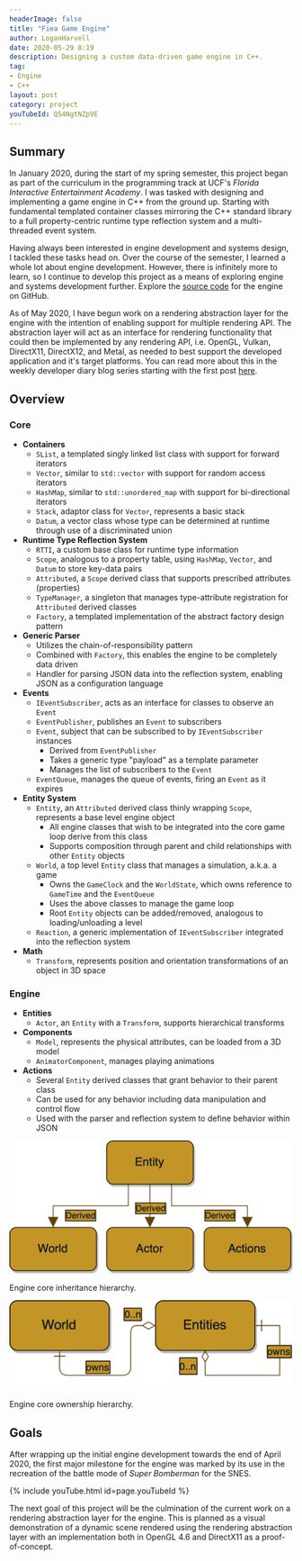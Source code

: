 ```yaml
---
headerImage: false
title: "Fiea Game Engine"
author: LoganHarvell
date: 2020-05-29 8:19
description: Designing a custom data-driven game engine in C++.
tag:
- Engine
- C++
layout: post
category: project
youTubeId: Q54NgtNZpVE
---
```


## Summary

In January 2020, during the start of my spring semester, this project began as part of the curriculum in the programming track at UCF's *Florida Interactive Entertainment Academy*. I was tasked with designing and implementing a game engine in C++ from the ground up. Starting with fundamental templated container classes mirroring the C++ standard library to a full property-centric runtime type reflection system and a multi-threaded event system.

Having always been interested in engine development and systems design, I tackled these tasks head on. Over the course of the semester, I learned a whole lot about engine development. However, there is infinitely more to learn, so I continue to develop this project as a means of exploring engine and systems development further. Explore the [source code](https://github.com/LoganTHarvell/FieaGameEngine) for the engine on GitHub.

As of May 2020, I have begun work on a rendering abstraction layer for the engine with the intention of enabling support for multiple rendering API. The abstraction layer will act as an interface for rendering functionality that could then be implemented by any rendering API, i.e. OpenGL, Vulkan, DirectX11, DirectX12, and Metal, as needed to best support the developed application and it's target platforms. You can read more about this in the weekly developer diary blog series starting with the first post [here](/rendering-abstraction-dev-diary-1).

## Overview

### Core

* **Containers**
  * `SList`, a templated singly linked list class with support for forward iterators
  * `Vector`, similar to `std::vector` with support for random access iterators
  * `HashMap`, similar to `std::unordered_map` with support for bi-directional iterators
  * `Stack`, adaptor class for `Vector`, represents a basic stack
  * `Datum`, a vector class whose type can be determined at runtime through use of a discriminated union
* **Runtime Type Reflection System**
  * `RTTI`, a custom base class for runtime type information
  * `Scope`, analogous to a property table, using `HashMap`, `Vector`, and `Datum` to store key-data pairs
  * `Attributed`, a `Scope` derived class that supports prescribed attributes (properties)
  * `TypeManager`, a singleton that manages type-attribute registration for `Attributed` derived classes
  * `Factory`, a templated implementation of the abstract factory design pattern
* **Generic Parser**
  * Utilizes the chain-of-responsibility pattern
  * Combined with `Factory`, this enables the engine to be completely data driven
  * Handler for parsing JSON data into the reflection system, enabling JSON as a configuration language
* **Events**
  * `IEventSubscriber`, acts as an interface for classes to observe an `Event`
  * `EventPublisher`, publishes an `Event` to subscribers
  * `Event`, subject that can be subscribed to by `IEventSubscriber` instances
    * Derived from `EventPublisher`
    * Takes a generic type "payload" as a template parameter
    * Manages the list of subscribers to the `Event`
  * `EventQueue`, manages the queue of events, firing an `Event` as it expires
* **Entity System**
  * `Entity`, an `Attributed` derived class thinly wrapping `Scope`, represents a base level engine object
    * All engine classes that wish to be integrated into the core game loop derive from this class
    * Supports composition through parent and child relationships with other `Entity` objects
  * `World`, a top level `Entity` class that manages a simulation, a.k.a. a game
    * Owns the `GameClock` and the `WorldState`, which owns reference to `GameTime` and the `EventQueue`
    * Uses the above classes to manage the game loop
    * Root `Entity` objects can be added/removed, analogous to loading/unloading a level
  * `Reaction`, a generic implementation of `IEventSubscriber` integrated into the reflection system
* **Math**
  * `Transform`, represents position and orientation transformations of an object in 3D space

### Engine

* **Entities**
  * `Actor`, an `Entity` with a `Transform`, supports hierarchical transforms
* **Components**
  * `Model`, represents the physical attributes, can be loaded from a 3D model
  * `AnimatorComponent`, manages playing animations
* **Actions**
  * Several `Entity` derived classes that grant behavior to their parent class
  * Can be used for any behavior including data manipulation and control flow
  * Used with the parser and reflection system to define behavior within JSON

<div class="breaker"></div>

![New Inheritance Hierarchy](/assets/images/NewEngineInheritanceHierarchy.png)
<figcaption class="caption">Engine core inheritance hierarchy.</figcaption>

<div class="breaker"></div>

![New Ownership Hierarchy](/assets/images/NewEngineOwnershipHierarchy.png)
<figcaption class="caption">Engine core ownership hierarchy.</figcaption>

## Goals

After wrapping up the initial engine development towards the end of April 2020, the first major milestone for the engine was marked by its use in the recreation of the battle mode of *Super Bomberman* for the SNES.

{% include youTube.html id=page.youTubeId %}

The next goal of this project will be the culmination of the current work on a rendering abstraction layer for the engine. This is planned as a visual demonstration of a dynamic scene rendered using the rendering abstraction layer with an implementation both in OpenGL 4.6 and DirectX11 as a proof-of-concept.
